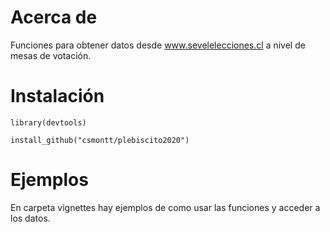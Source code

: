 # Acerca de

Funciones para obtener datos desde www.sevelelecciones.cl a nivel de mesas de votación.

# Instalación

`library(devtools)`

`install_github("csmontt/plebiscito2020")`

# Ejemplos

En carpeta vignettes hay ejemplos de como usar las funciones y acceder a los datos.


